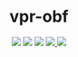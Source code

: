 <h1 align="center">vpr-obf</h1>
<p align="center">
  <img src="https://img.shields.io/badge/GCC-supported-44CC11"/>
  <img src="https://img.shields.io/badge/Clang-supported-44CC11"/>
  <img src="https://img.shields.io/badge/MinGW-supported-44CC11"/>
  <a href="https://mit-license.org/"/>
    <img src="https://img.shields.io/badge/License-MIT-44CC11"/>
  </a>
  <img src="https://img.shields.io/github/actions/workflow/status/0xvpr/vpr-obf/ci.yml?label=Build"/>
</p>
